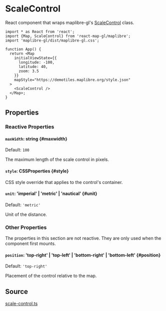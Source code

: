 # ScaleControl

React component that wraps maplibre-gl's [ScaleControl](https://maplibre.org/maplibre-gl-js/docs/API/classes/ScaleControl/) class.

```tsx
import * as React from 'react';
import {Map, ScaleControl} from 'react-map-gl/maplibre';
import 'maplibre-gl/dist/maplibre-gl.css';

function App() {
  return <Map
    initialViewState={{
      longitude: -100,
      latitude: 40,
      zoom: 3.5
    }}
    mapStyle="https://demotiles.maplibre.org/style.json"
  >
    <ScaleControl />
  </Map>;
}
```


## Properties

### Reactive Properties

#### `maxWidth`: string {#maxwidth}

Default: `100`

The maximum length of the scale control in pixels.

#### `style`: CSSProperties {#style}

CSS style override that applies to the control's container.

#### `unit`: 'imperial' | 'metric' | 'nautical' {#unit}

Default: `'metric'`

Unit of the distance.


### Other Properties

The properties in this section are not reactive. They are only used when the component first mounts.
  
#### `position`: 'top-right' | 'top-left' | 'bottom-right' | 'bottom-left' {#position}

Default: `'top-right'`

Placement of the control relative to the map.


## Source

[scale-control.ts](https://github.com/visgl/react-map-gl/tree/8.0-release/modules/react-maplibre/src/components/scale-control.ts)
